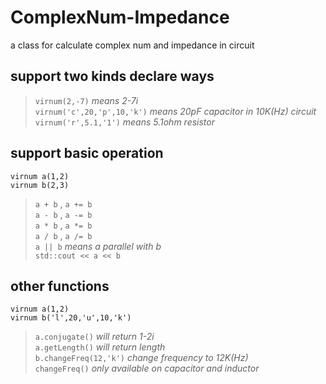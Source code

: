 # ComplexNum-Impedance
a class for calculate complex num and impedance in circuit  
## **support two kinds declare ways**  
>``virnum(2,-7)`` _means 2-7i_\
>``virnum('c',20,'p',10,'k')`` _means 20pF capacitor in 10K(Hz) circuit_\
>``virnum('r',5.1,'1')`` _means 5.1ohm resistor_
## **support basic operation**
``virnum a(1,2)``\
``virnum b(2,3)``
>``a + b`` , ``a += b``\
>``a - b`` , ``a -= b``\
>``a * b`` , ``a *= b``\
>``a / b`` , ``a /= b``\
>``a || b`` _means a parallel with b_\
>``std::cout << a << b``
## **other functions**
``virnum a(1,2)``\
``virnum b('l',20,'u',10,'k')``
>``a.conjugate()`` _will return 1-2i_\
>``a.getLength()`` _will return length_\
>``b.changeFreq(12,'k')`` _change frequency to 12K(Hz)_\
>``changeFreq()`` _only available on capacitor and inductor_

